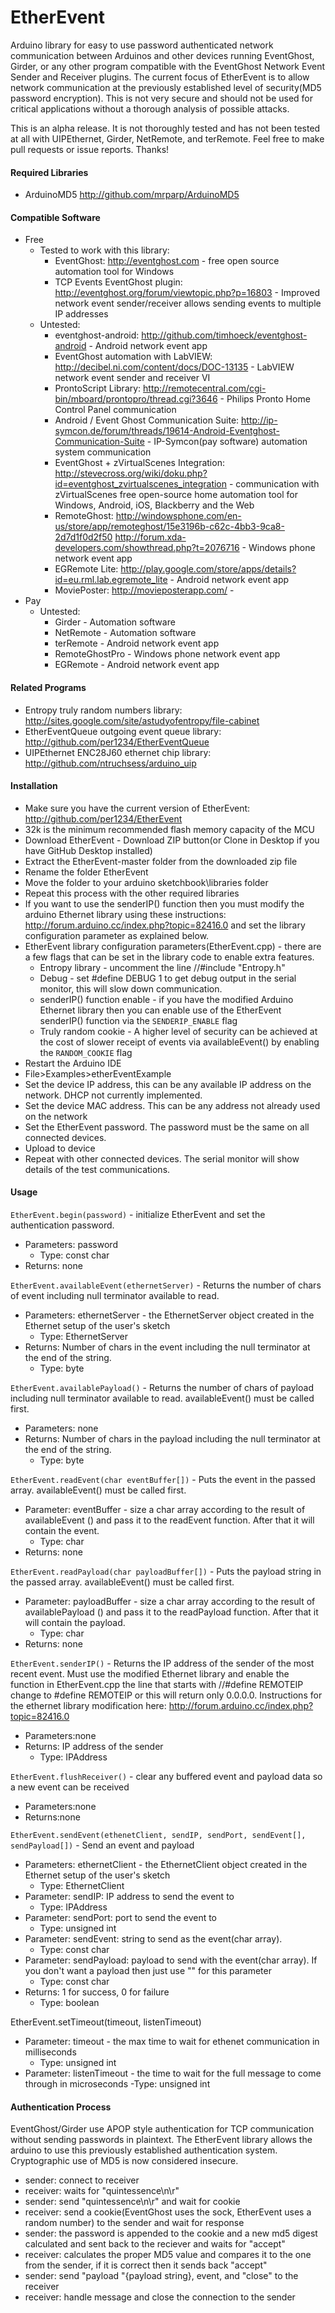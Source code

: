 EtherEvent
==========

Arduino library for easy to use password authenticated network communication between Arduinos and other devices running EventGhost, Girder, or any other program compatible with the EventGhost Network Event Sender and Receiver plugins.
The current focus of EtherEvent is to allow network communication at the previously established level of security(MD5 password encryption). This is not very secure and should not be used for critical applications without a thorough analysis of possible attacks.

This is an alpha release. It is not thoroughly tested and has not been tested at all with UIPEthernet, Girder, NetRemote, and terRemote. Feel free to make pull requests or issue reports. Thanks!

#### Required Libraries
- ArduinoMD5 http://github.com/mrparp/ArduinoMD5

#### Compatible Software
- Free
  - Tested to work with this library:
    - EventGhost: http://eventghost.com -  free open source automation tool for Windows
    - TCP Events EventGhost plugin: http://eventghost.org/forum/viewtopic.php?p=16803 - Improved network event sender/receiver allows sending events to multiple IP addresses
  - Untested:
    - eventghost-android: http://github.com/timhoeck/eventghost-android - Android network event app
    - EventGhost automation with LabVIEW: http://decibel.ni.com/content/docs/DOC-13135 - LabVIEW network event sender and receiver VI
    - ProntoScript Library: http://remotecentral.com/cgi-bin/mboard/prontopro/thread.cgi?3646 - Philips Pronto Home Control Panel communication
    - Android / Event Ghost Communication Suite: http://ip-symcon.de/forum/threads/19614-Android-Eventghost-Communication-Suite - IP-Symcon(pay software) automation system communication
    - EventGhost + zVirtualScenes Integration: http://stevecross.org/wiki/doku.php?id=eventghost_zvirtualscenes_integration - communication with zVirtualScenes free open-source home automation tool for Windows, Android, iOS, Blackberry and the Web
    - RemoteGhost: http://windowsphone.com/en-us/store/app/remoteghost/15e3196b-c62c-4bb3-9ca8-2d7d1f0d2f50 http://forum.xda-developers.com/showthread.php?t=2076716 - Windows phone network event app
    - EGRemote Lite: http://play.google.com/store/apps/details?id=eu.rml.lab.egremote_lite - Android network event app
    - MoviePoster: http://movieposterapp.com/ - 
- Pay
  - Untested:
    - Girder - Automation software
    - NetRemote - Automation software
    - terRemote - Android network event app
    - RemoteGhostPro - Windows phone network event app
    - EGRemote  - Android network event app

#### Related Programs
- Entropy truly random numbers library: http://sites.google.com/site/astudyofentropy/file-cabinet
- EtherEventQueue outgoing event queue library: http://github.com/per1234/EtherEventQueue
- UIPEthernet ENC28J60 ethernet chip library: http://github.com/ntruchsess/arduino_uip

#### Installation
- Make sure you have the current version of EtherEvent: http://github.com/per1234/EtherEvent
- 32k is the minimum recommended flash memory capacity of the MCU
- Download EtherEvent - Download ZIP button(or Clone in Desktop if you have GitHub Desktop installed)
- Extract the EtherEvent-master folder from the downloaded zip file
- Rename the folder EtherEvent
- Move the folder to your arduino sketchbook\libraries folder
- Repeat this process with the other required libraries
- If you want to use the senderIP() function then you must modify the arduino Ethernet library using these instructions: http://forum.arduino.cc/index.php?topic=82416.0 and set the library configuration parameter as explained below.
- EtherEvent library configuration parameters(EtherEvent.cpp) - there are a few flags that can be set in the library code to enable extra features.
  - Entropy library - uncomment the line //#include "Entropy.h"
  - Debug - set #define DEBUG 1 to get debug output in the serial monitor, this will slow down communication.
  - senderIP() function enable - if you have the modified Arduino Ethernet library then you can enable use of the EtherEvent senderIP() function via the `SENDERIP_ENABLE` flag
  - Truly random cookie - A higher level of security can be achieved at the cost of slower receipt of events via availableEvent() by enabling the `RANDOM_COOKIE` flag  
- Restart the Arduino IDE
- File>Examples>etherEventExample
- Set the device IP address, this can be any available IP address on the network. DHCP not currently implemented.
- Set the device MAC address. This can be any address not already used on the network
- Set the EtherEvent password. The password must be the same on all connected devices.
- Upload to device
- Repeat with other connected devices. The serial monitor will show details of the test communications.

#### Usage
`EtherEvent.begin(password)` - initialize EtherEvent and set the authentication password.
- Parameters: password
  - Type: const char
- Returns: none

`EtherEvent.availableEvent(ethernetServer)` - Returns the number of chars of event including null terminator available to read.
- Parameters: ethernetServer - the EthernetServer object created in the Ethernet setup of the user's sketch
  - Type: EthernetServer
- Returns: Number of chars in the event including the null terminator at the end of the string.
  - Type: byte

`EtherEvent.availablePayload()` - Returns the number of chars of payload including null terminator available to read. availableEvent() must be called first.
- Parameters: none
- Returns: Number of chars in the payload including the null terminator at the end of the string.
  - Type: byte

`EtherEvent.readEvent(char eventBuffer[])` - Puts the event in the passed array. availableEvent() must be called first.
- Parameter: eventBuffer - size a char array according to the result of availableEvent () and pass it to the readEvent  function. After that it will contain the event.
  - Type: char
- Returns: none

`EtherEvent.readPayload(char payloadBuffer[])` - Puts the payload string in the passed array. availableEvent() must be called first.
- Parameter: payloadBuffer - size a char array according to the result of availablePayload () and pass it to the readPayload  function. After that it will contain the payload.
  - Type: char
- Returns: none   

`EtherEvent.senderIP()` - Returns the IP address of the sender of the most recent event. Must use the modified Ethernet library and enable the function in EtherEvent.cpp the line that starts with //#define REMOTEIP change to #define REMOTEIP or this will return only 0.0.0.0. Instructions for the ethernet library modification here: http://forum.arduino.cc/index.php?topic=82416.0
- Parameters:none
- Returns: IP address of the sender
  - Type: IPAddress
  
`EtherEvent.flushReceiver()` - clear any buffered event and payload data so a new event can be received
- Parameters:none
- Returns:none

`EtherEvent.sendEvent(ethenetClient, sendIP, sendPort, sendEvent[], sendPayload[])` - Send an event and payload
- Parameters: ethernetClient - the EthernetClient object created in the Ethernet setup of the user's sketch
  - Type: EthernetClient
- Parameter: sendIP: IP address to send the event to
  - Type: IPAddress
- Parameter: sendPort: port to send the event to
  - Type: unsigned int
- Parameter: sendEvent: string to send as the event(char array).
  - Type: const char
- Parameter: sendPayload: payload to send with the event(char array). If you don't want a payload then just use "" for this parameter
  - Type: const char
- Returns: 1 for success, 0 for failure
  - Type: boolean

EtherEvent.setTimeout(timeout, listenTimeout)
- Parameter: timeout - the max time to wait for ethenet communication in milliseconds
  - Type: unsigned int
- Parameter: listenTimeout - the time to wait for the full message to come through in microseconds
  -Type: unsigned int


#### Authentication Process
EventGhost/Girder use APOP style authentication for TCP communication without sending passwords in plaintext. The EtherEvent library allows the arduino to use this previously established authentication system. Cryptographic use of MD5 is now considered insecure.
- sender: connect to receiver
- receiver: waits for "quintessence\n\r"
- sender: send "quintessence\n\r" and wait for cookie
- receiver: send a cookie(EventGhost uses the sock, EtherEvent uses a random number) to the sender and wait for response
- sender: the password is appended to the cookie and a new md5 digest calculated and sent back to the reciever and waits for "accept"
- receiver: calculates the proper MD5 value and compares it to the one from the sender, if it is correct then it sends back "accept"
- sender: send "payload "{payload string}, event, and "close" to the receiver
- receiver: handle message and close the connection to the sender

